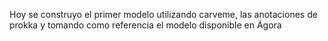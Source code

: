 Hoy se construyo el primer modelo utilizando carveme, las anotaciones de prokka y tomando como referencia el modelo disponible en Ágora